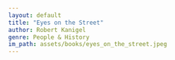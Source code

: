 ```yaml
---
layout: default
title: "Eyes on the Street"
author: Robert Kanigel
genre: People & History
im_path: assets/books/eyes_on_the_street.jpeg
---
```

